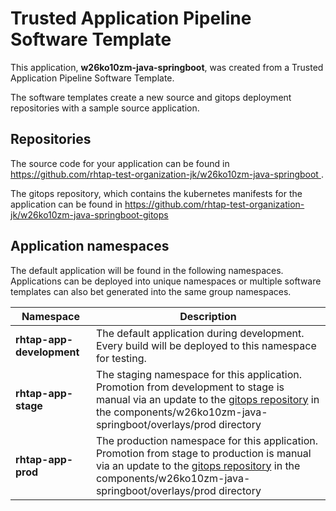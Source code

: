 # Trusted Application Pipeline Software Template

This application, **w26ko10zm-java-springboot**, was created from a Trusted Application Pipeline Software Template.

The software templates create a new source and gitops deployment repositories with a sample source application. 

## Repositories

The source code for your application can be found in [https://github.com/rhtap-test-organization-jk/w26ko10zm-java-springboot ](https://github.com/rhtap-test-organization-jk/w26ko10zm-java-springboot ).
 
The gitops repository, which contains the kubernetes manifests for the application can be found in 
[https://github.com/rhtap-test-organization-jk/w26ko10zm-java-springboot-gitops ](https://github.com/rhtap-test-organization-jk/w26ko10zm-java-springboot-gitops ) 

## Application namespaces 

The default application will be found in the following namespaces. Applications can be deployed into unique namespaces or multiple software templates can also bet generated into the same group namespaces.  

|  Namespace   |  Description   |  
| -------- | -------- |   
| **rhtap-app-development** | The default application during development. Every build will be deployed to this namespace for testing. | 
| **rhtap-app-stage** | The staging namespace for this application. Promotion from development to stage is manual via an update to the [gitops repository](https://github.com/rhtap-test-organization-jk/w26ko10zm-java-springboot-gitops ) in the components/w26ko10zm-java-springboot/overlays/prod directory |  
| **rhtap-app-prod** | The production namespace for this application. Promotion from stage to production is manual via an update to the [gitops repository](https://github.com/rhtap-test-organization-jk/w26ko10zm-java-springboot-gitops ) in the components/w26ko10zm-java-springboot/overlays/prod directory | 